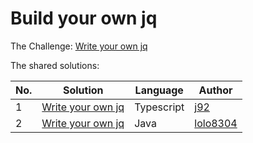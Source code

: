 # Build your own jq
The Challenge: [Write your own jq](https://codingchallenges.fyi/challenges/challenge-jq)

The shared solutions:

| No. | Solution | Language | Author |
|-----|----------|----------|--------|
|  1  | [Write your own jq](https://github.com/soliddevnl/coding-challenges/tree/main/jq) | Typescript | [j92](https://github.com/j92) |
|  2  | [Write your own jq](https://github.com/lolo8304/coding-challenge/tree/main/no-34) | Java | [lolo8304](https://github.com/lolo8304) |
